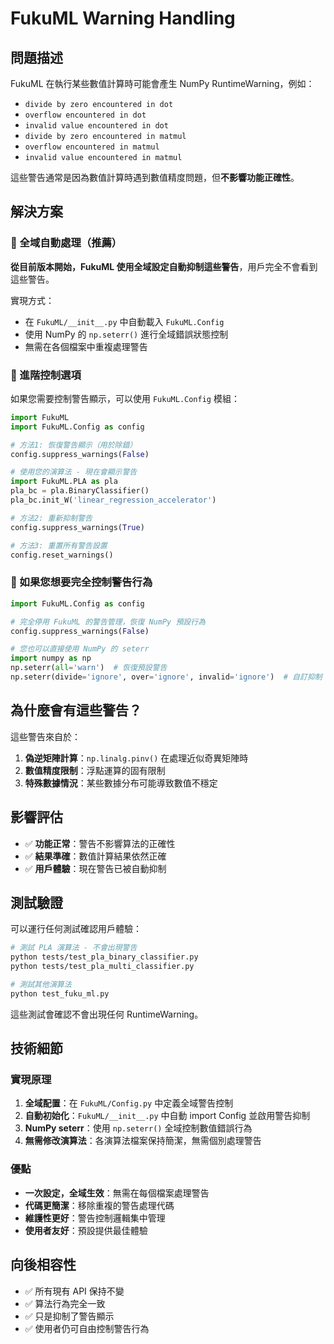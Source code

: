 # FukuML Warning Handling

## 問題描述

FukuML 在執行某些數值計算時可能會產生 NumPy RuntimeWarning，例如：
- `divide by zero encountered in dot`
- `overflow encountered in dot`  
- `invalid value encountered in dot`
- `divide by zero encountered in matmul`
- `overflow encountered in matmul`
- `invalid value encountered in matmul`

這些警告通常是因為數值計算時遇到數值精度問題，但**不影響功能正確性**。

## 解決方案

### 🎯 全域自動處理（推薦）

**從目前版本開始，FukuML 使用全域設定自動抑制這些警告**，用戶完全不會看到這些警告。

實現方式：
- 在 `FukuML/__init__.py` 中自動載入 `FukuML.Config`
- 使用 NumPy 的 `np.seterr()` 進行全域錯誤狀態控制
- 無需在各個檔案中重複處理警告

### 🔧 進階控制選項

如果您需要控制警告顯示，可以使用 `FukuML.Config` 模組：

```python
import FukuML
import FukuML.Config as config

# 方法1: 恢復警告顯示（用於除錯）
config.suppress_warnings(False)

# 使用您的演算法 - 現在會顯示警告
import FukuML.PLA as pla
pla_bc = pla.BinaryClassifier()
pla_bc.init_W('linear_regression_accelerator')

# 方法2: 重新抑制警告
config.suppress_warnings(True)

# 方法3: 重置所有警告設置
config.reset_warnings()
```

### 🚫 如果您想要完全控制警告行為

```python
import FukuML.Config as config

# 完全停用 FukuML 的警告管理，恢復 NumPy 預設行為
config.suppress_warnings(False)

# 您也可以直接使用 NumPy 的 seterr
import numpy as np
np.seterr(all='warn')  # 恢復預設警告
np.seterr(divide='ignore', over='ignore', invalid='ignore')  # 自訂抑制
```

## 為什麼會有這些警告？

這些警告來自於：

1. **偽逆矩陣計算**：`np.linalg.pinv()` 在處理近似奇異矩陣時
2. **數值精度限制**：浮點運算的固有限制
3. **特殊數據情況**：某些數據分布可能導致數值不穩定

## 影響評估

- ✅ **功能正常**：警告不影響算法的正確性
- ✅ **結果準確**：數值計算結果依然正確
- ✅ **用戶體驗**：現在警告已被自動抑制

## 測試驗證

可以運行任何測試確認用戶體驗：

```bash
# 測試 PLA 演算法 - 不會出現警告
python tests/test_pla_binary_classifier.py
python tests/test_pla_multi_classifier.py

# 測試其他演算法
python test_fuku_ml.py
```

這些測試會確認不會出現任何 RuntimeWarning。

## 技術細節

### 實現原理
1. **全域配置**：在 `FukuML/Config.py` 中定義全域警告控制
2. **自動初始化**：`FukuML/__init__.py` 中自動 import Config 並啟用警告抑制
3. **NumPy seterr**：使用 `np.seterr()` 全域控制數值錯誤行為
4. **無需修改演算法**：各演算法檔案保持簡潔，無需個別處理警告

### 優點
- **一次設定，全域生效**：無需在每個檔案處理警告
- **代碼更簡潔**：移除重複的警告處理代碼
- **維護性更好**：警告控制邏輯集中管理
- **使用者友好**：預設提供最佳體驗

## 向後相容性

- ✅ 所有現有 API 保持不變
- ✅ 算法行為完全一致
- ✅ 只是抑制了警告顯示
- ✅ 使用者仍可自由控制警告行為